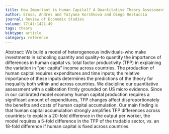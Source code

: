 ```yaml
---
title: How Important is Human Capital? A Quantitative Theory Assessment of World Income Inequality
author: Erosa, Andres and Tatyana Korshkova and Diego Restuccia
journal: Review of Economic Studies
volume: 77(4):1421-49
tags: theory
bibtype: article
category: reference
---
```

Abstract: We build a model of heterogeneous individuals-who make investments in schooling quantity and quality-to quantify the importance of differences in human capital vs. total factor productivity (TFP) in explaining the variation in "per capita" income across countries. The production of human capital requires expenditures and time inputs; the relative importance of these inputs determines the predictions of the theory for inequality both within and across countries. We discipline our quantitative assessment with a calibration firmly grounded on US micro evidence. Since in our calibrated model economy human capital production requires a significant amount of expenditures, TFP changes affect disproportionately the benefits and costs of human capital accumulation. Our main finding is that human capital accumulation strongly amplifies TFP differences across countries: to explain a 20-fold difference in the output per worker, the model requires a 5-fold difference in the TFP of the tradable sector, vs. an 18-fold difference if human capital is fixed across countries.
